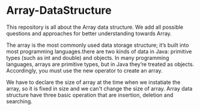 # Array-DataStructure
This repository is all about the Array data structure. We add all possible questions and approaches for better understanding towards Array.

The array is the most commonly used data storage structure; it’s built into most programming languages.there are two kinds of data in Java: primitive types (such as int and double) and objects. In many programming languages, arrays are primitive types, but in Java they’re treated as objects. Accordingly, you must use the new operator to create an array.

We have to declare the size of array at the time when we instatiate the array, so it is fixed in size and we can't change the size of array. Array data structure have three basic operation that are insertion, deletion and searching.
